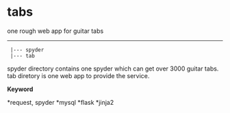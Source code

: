 tabs
====

one rough web app for guitar tabs

---------
     |--- spyder
     |--- tab
     
spyder directory contains one spyder which can get over 3000 guitar tabs.
tab diretory is one web app to provide the service.

**Keyword**

*request, spyder
*mysql
*flask
*jinja2
  
